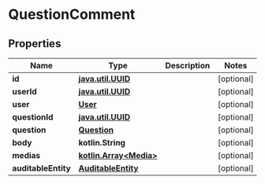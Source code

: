 
# QuestionComment

## Properties
Name | Type | Description | Notes
------------ | ------------- | ------------- | -------------
**id** | [**java.util.UUID**](java.util.UUID.md) |  |  [optional]
**userId** | [**java.util.UUID**](java.util.UUID.md) |  |  [optional]
**user** | [**User**](User.md) |  |  [optional]
**questionId** | [**java.util.UUID**](java.util.UUID.md) |  |  [optional]
**question** | [**Question**](Question.md) |  |  [optional]
**body** | **kotlin.String** |  |  [optional]
**medias** | [**kotlin.Array&lt;Media&gt;**](Media.md) |  |  [optional]
**auditableEntity** | [**AuditableEntity**](AuditableEntity.md) |  |  [optional]



